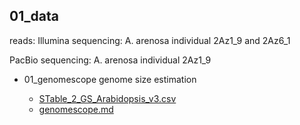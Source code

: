 ## 01_data

reads:
Illumina sequencing:
A. arenosa individual 2Az1_9 and 2Az6_1

PacBio sequencing:
A. arenosa individual 2Az1_9

-   01_genomescope genome size estimation

    -   [STable_2\_GS_Arabidopsis_v3.csv](01_genomescope/STable_2_GS_Arabidopsis_v3.csv)
    -   [genomescope.md](01_genomescope/genomescope.md)
